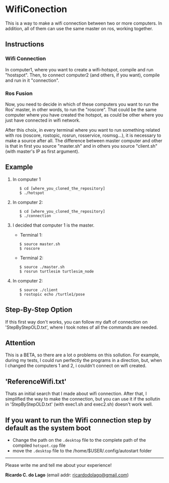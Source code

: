 # WifiConection
This is a way to make a wifi connection between two or more computers. In addition, all of them can use the same master on ros, working together.

## Instructions

### Wifi Connection
  In computer1, where you want to create a wifi-hotspot, compile and run "hostspot". Then, to connect computer2 (and others, if you want), compile and run in it "connection".
  
### Ros Fusion
Now, you need to decide in which of these computers you want to run the Ros' master, in other words, to run the "roscore". That could be the same computer where you have created the hotspot, as could be other where you just have connected in wifi network.

After this choix, in every terminal where you want to run something related with ros (roscore, rostopic, rosrun, rosservice, rosmsg...), it is necessary to make a source after all. The difference between master computer and other is that in first you source "master.sh" and in others you source "client.sh" (with master's IP as first argument).

## Example
1. In computer 1
   ```  
      $ cd [where_you_cloned_the_repository]
      $ ./hotspot
   ```  
2. In computer 2:
   ```
      $ cd [where_you_cloned_the_repository]
      $ ./connection
   ```
3. I decided that computer 1 is the master.   

   * Terminal 1:  
   ```  
      $ source master.sh  
      $ roscore
   ```   
   * Terminal 2:  
   ```  
      $ source ./master.sh  
      $ rosrun turtlesim turtlesim_node
   ```  

4. In computer 2:
   ```   
      $ source ./client
      $ rostopic echo /turtle1/pose
   ```  

## Step-By-Step Option
  If this first way don't works, you can follow my daft of connection on 'StepByStepOLD.txt', where  I took notes of all the commands are needed.

## Attention
 This is a BETA, so there are a lot o problems on this sollution. For example, during my tests, I could run perfectly the programs in a direction, but, when I changed the computers 1 and 2, i couldn't connect on wifi created.
 
## 'ReferenceWifi.txt'
 Thats an initial search that I made about wifi connection. After that, I simplified the way to make the connection, but you can use it if the sollutin in 'StepByStepOLD.txt' (with exec1.sh and exec2.sh) doesn't work well.

## If you want to run the Wifi connection step by default as the system boot
   * Change the path on the ```.desktop``` file to the complete path of the compiled ```hotspot.cpp``` file
   * move the ```.desktop``` file to the /home/$USER/.config/autostart folder
 --- ---
 
Please write me and tell me about your experience!
 
**Ricardo C. do Lago**
(email addr: ricardodolago@gmail.com)
